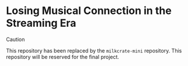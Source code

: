 # Losing Musical Connection in the Streaming Era

> [!CAUTION]
> This repository has been replaced by the `milkcrate-mini` repository. This repository will be reserved for the final project.
